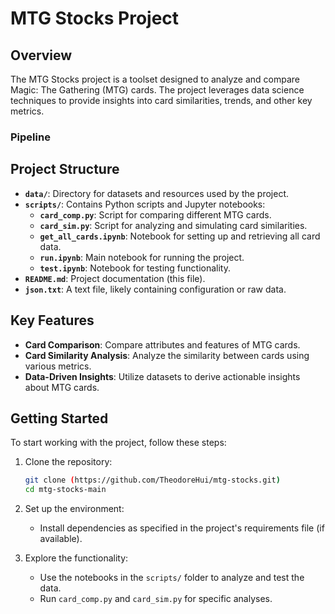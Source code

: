 # MTG Stocks Project

## Overview
The MTG Stocks project is a toolset designed to analyze and compare Magic: The Gathering (MTG) cards. The project leverages data science techniques to provide insights into card similarities, trends, and other key metrics.
### Pipeline


## Project Structure

- **`data/`**: Directory for datasets and resources used by the project.
- **`scripts/`**: Contains Python scripts and Jupyter notebooks:
  - **`card_comp.py`**: Script for comparing different MTG cards.
  - **`card_sim.py`**: Script for analyzing and simulating card similarities.
  - **`get_all_cards.ipynb`**: Notebook for setting up and retrieving all card data.
  - **`run.ipynb`**: Main notebook for running the project.
  - **`test.ipynb`**: Notebook for testing functionality.
- **`README.md`**: Project documentation (this file).
- **`json.txt`**: A text file, likely containing configuration or raw data.

## Key Features
- **Card Comparison**: Compare attributes and features of MTG cards.
- **Card Similarity Analysis**: Analyze the similarity between cards using various metrics.
- **Data-Driven Insights**: Utilize datasets to derive actionable insights about MTG cards.

## Getting Started
To start working with the project, follow these steps:

1. Clone the repository:
   ```bash
   git clone (https://github.com/TheodoreHui/mtg-stocks.git)
   cd mtg-stocks-main
   ```

2. Set up the environment:
   - Install dependencies as specified in the project's requirements file (if available).

3. Explore the functionality:
   - Use the notebooks in the `scripts/` folder to analyze and test the data.
   - Run `card_comp.py` and `card_sim.py` for specific analyses.


